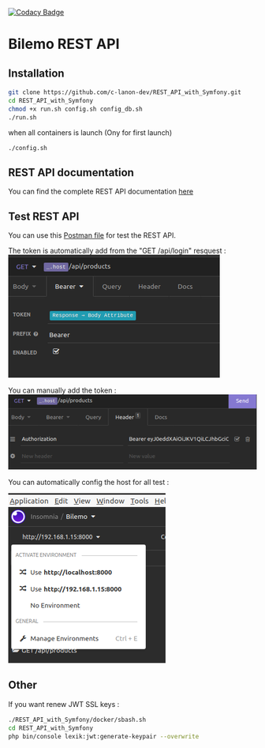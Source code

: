 [![Codacy Badge](https://app.codacy.com/project/badge/Grade/9846aeebc05b4d5d96d837af975836c2)](https://www.codacy.com/gh/clopenclassrooms/p7/dashboard?utm_source=github.com&amp;utm_medium=referral&amp;utm_content=clopenclassrooms/p7&amp;utm_campaign=Badge_Grade)

# Bilemo REST API

## Installation
```Bash
git clone https://github.com/c-lanon-dev/REST_API_with_Symfony.git
cd REST_API_with_Symfony
chmod +x run.sh config.sh config_db.sh
./run.sh
```
when all containers is launch (Ony for first launch)
```Bash
./config.sh
```

## REST API documentation
You can find the complete REST API documentation [here](https://github.com/c-lanon-dev/REST_API_with_Symfony/blob/main/Documentation/documentation.md)

## Test REST API
You can use this [Postman file](https://github.com/c-lanon-dev/REST_API_with_Symfony/blob/main/Documentation/Postman.json) for test the REST API.

The token is automatically add from the "GET /api/login" resquest : 
![](https://github.com/c-lanon-dev/REST_API_with_Symfony/blob/main/Documentation/img/bearer1.png)

You can manually add the token : 
![](https://github.com/c-lanon-dev/REST_API_with_Symfony/blob/main/Documentation/img/bearer2.png)

You can automatically config the host for all test :

![](https://github.com/c-lanon-dev/REST_API_with_Symfony/blob/main/Documentation/img/config_host.png)

## Other
If you want renew JWT SSL keys :
```Bash
./REST_API_with_Symfony/docker/sbash.sh
cd REST_API_with_Symfony
php bin/console lexik:jwt:generate-keypair --overwrite
```